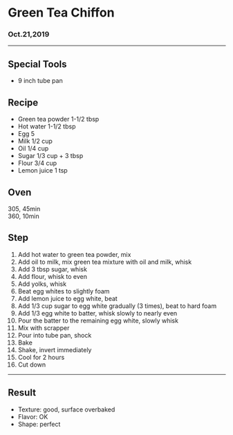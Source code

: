 # Green Tea Chiffon

### Oct.21,2019

---
## Special Tools

- 9 inch tube pan

## Recipe

- Green tea powder 1-1/2 tbsp
- Hot water 1-1/2 tbsp
- Egg 5
- Milk 1/2 cup
- Oil 1/4 cup
- Sugar 1/3 cup + 3 tbsp
- Flour 3/4 cup
- Lemon juice 1 tsp

## Oven
305, 45min  
360, 10min  

## Step
1. Add hot water to green tea powder, mix
2. Add oil to milk, mix green tea mixture with oil and milk, whisk
3. Add 3 tbsp sugar, whisk
4. Add flour, whisk to even
5. Add yolks, whisk
6. Beat egg whites to slightly foam
7. Add lemon juice to egg white, beat
8. Add 1/3 cup sugar to egg white gradually (3 times), beat to hard foam
9. Add 1/3 egg white to batter, whisk slowly to nearly even
10. Pour the batter to the remaining egg white, slowly whisk
11. Mix with scrapper
12. Pour into tube pan, shock
13. Bake
14. Shake, invert immediately
15. Cool for 2 hours
16. Cut down

---
## Result
- Texture: good, surface overbaked
- Flavor: OK
- Shape: perfect